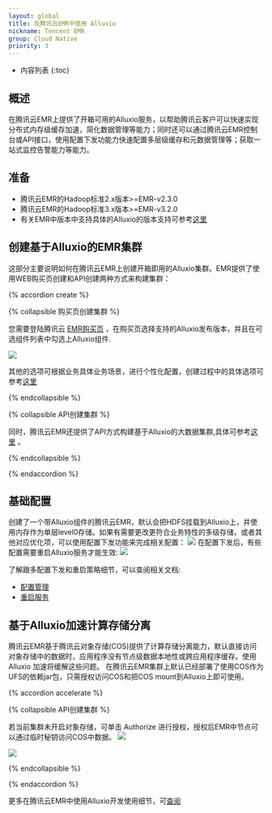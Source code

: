 ```yaml
---
layout: global
title: 在腾讯云EMR中使用 Alluxio
nickname: Tencent EMR
group: Cloud Native
priority: 3
---
```


* 内容列表
{:toc}


## 概述

在腾讯云EMR上提供了开箱可用的Alluxio服务，以帮助腾讯云客户可以快速实现分布式内存级缓存加速，简化数据管理等能力；同时还可以通过腾讯云EMR控制台或API接口，使用配置下发功能力快速配置多层级缓存和元数据管理等；获取一站式监控告警能力等能力。


## 准备

- 腾讯云EMR的Hadoop标准2.x版本>=EMR-v2.3.0
- 腾讯云EMR的Hadoop标准3.x版本>=EMR-v3.2.0
- 有关EMR中版本中支持具体的Alluxio的版本支持可参考[这里](https://cloud.tencent.com/document/product/589/20279)

## 创建基于Alluxio的EMR集群

这部分主要说明如何在腾讯云EMR上创建开箱即用的Alluxio集群。EMR提供了使用WEB购买页创建和API创建两种方式来构建集群：

{% accordion create %}

  {% collapsible 购买页创建集群 %}
  
您需要登陆腾讯云 [EMR购买页](https://buy.cloud.tencent.com/emapreduce/) ，在购买页选择支持的Alluxio发布版本，并且在可选组件列表中勾选上Alluxio组件.

  ![](https://application-display-1259353343.cos.ap-hongkong.myqcloud.com/alluxio/alluxio-create_cn.png)

其他的选项可根据业务具体业务场景，进行个性化配置，创建过程中的具体选项可参考[这里](https://cloud.tencent.com/document/product/589/10981)

  {% endcollapsible %}
  
  {% collapsible API创建集群 %}
  
  同时，腾讯云EMR还提供了API方式构建基于Alluxio的大数据集群,具体可参考[这里](https://cloud.tencent.com/document/product/589/34261) 。
  
  {% endcollapsible %}


{% endaccordion %}

## 基础配置

创建了一个带Alluxio组件的腾讯云EMR，默认会把HDFS挂载到Alluxio上，并使用内存作为单层level0存储。如果有需要更改更符合业务特性的多级存储，或者其他对应优化项，可以使用配置下发功能来完成相关配置：
  ![](https://application-display-1259353343.cos.ap-hongkong.myqcloud.com/alluxio/alluxio-config_cn.png)
在配置下发后，有些配置需要重启Alluxio服务才能生效:
  ![](https://application-display-1259353343.cos.ap-hongkong.myqcloud.com/alluxio/alluxio-restart_cn.png)


了解跟多配置下发和重启策略细节，可以查阅相关文档:

- [配置管理](https://cloud.tencent.com/document/product/589/14628)
- [重启服务](https://cloud.tencent.com/document/product/589/32823)

## 基于Alluxio加速计算存储分离
腾讯云EMR基于腾讯云对象存储(COS)提供了计算存储分离能力，默认直接访问对象存储中的数据时，应用程序没有节点级数据本地性或跨应用程序缓存。使用 Alluxio 加速将缓解这些问题。
在腾讯云EMR集群上默认已经部署了使用COS作为UFS的依赖jar包，只需授权访问COS和把COS mount到Alluxio上即可使用。

{% accordion accelerate %}

  {% collapsible API创建集群 %}
  
若当前集群未开启对象存储，可单击 Authorize 进行授权，授权后EMR中节点可以通过临时秘钥访问COS中数据。
  ![](https://application-display-1259353343.cos.ap-hongkong.myqcloud.com/alluxio/cos-auth_cn.png)
  
  ![](https://application-display-1259353343.cos.ap-hongkong.myqcloud.com/alluxio/auth-confirm_cn.png)
  
  {% endcollapsible %}
  
{% endaccordion %}


更多在腾讯云EMR中使用Alluxio开发使用细节，可[查阅](https://cloud.tencent.com/document/product/589)
